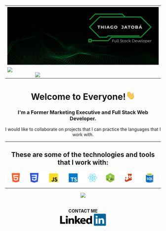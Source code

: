 <table style="width:100%">
  <tr>
    <th>
      <img src="https://github.com/tjatoba/tjatoba/blob/main/images/bannerthiagojatoba.png" alt="banner_github" style="max-width:100%;">
    </th>
  </tr>
  <tr>
    <td>
      <img width="370px" align="left" src="https://github-readme-stats.vercel.app/api/top-langs/?username=tjatoba&layout=compact&theme=blue-green" style="max-width:100%;"><img width="400px" align="right" src="https://github-readme-stats.vercel.app/api?username=tjatoba&amp;theme=blue-green" style="max-width:100%;">
    </td>
  </tr>
</table>

<h1 align="center">Welcome to Everyone!<img src="https://github.com/tjatoba/tjatoba/blob/main/images/Hi.gif" width="30px" style="max-width:100%;"></h1> 

<h3 align="center">I'm a Former Marketing Executive and Full Stack Web Developer.</h3>
<p align="center">I would like to collaborate on projects that I can practice the languages that I work with.
</br>

<hr></hr> 
<h2 align="center">These are some of the technologies and tools that I work with:</h2>
<p align="center" style="display: flex; justify-content: space-between">
  <img alt="tjatoba-techskills" style="max-width:100%;"src="https://github.com/tjatoba/tjatoba/blob/main/images/bannerlinguagens.png">
</p>
<hr></hr> 
<div align="center">
<img src="https://komarev.com/ghpvc/?username=tjatoba&color=079839">
</br>
</br>

**CONTACT ME**
<br/>
<a href="https://www.linkedin.com/in/thiagojatobadev/">
  <img alt="tjatoba-linkedin" height="40" width="150" src="https://github.com/tjatoba/tjatoba/blob/main/images/LinkedIn_Logo.png">
</a>
</div>

